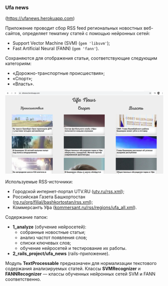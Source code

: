 ### Ufa news

(https://ufanews.herokuapp.com)  

Приложение проводит сбор RSS feed региональных новостных веб-сайтов,
определяет тематику статей с помощью нейронных сетей:

- Support Vector Machine (SVM) (`gem 'libsvm'`);
- Fast Artificial Neural (FANN) (`gem 'fann'`).
 
Сохраняются для отображения статьи, соответствующие следующим категориям:

- «Дорожно-транспортные происшествия»;
- «Спорт»;
- «Власть».

![Скриншот веб-сайта](1_screenshot.png)

Используемые RSS-источники:
- Городской интернет-портал UTV.RU ([utv.ru/rss.xml](https://utv.ru/rss.xml));
- Российская Газета Башкортостан ([rg.ru/org/filial/bashkortostan/rss.xml](https://rg.ru/org/filial/bashkortostan/rss.xml));
- Коммерсантъ Уфа ([kommersant.ru/rss/regions/ufa_all.xml](https://www.kommersant.ru/rss/regions/ufa_all.xml)).  

Содержание папок:
- **1_analyze** (обучение нейросетей):
  - собранные новостные статьи;
  - анализ частот появления слов;
  - списки ключевых слов;
  - обучение нейросетей и тестирование их работы.
- **2_rails_project/ufa_news** (rails-приложение).

Модуль **TextProcessable** предназначен для нормализации текстового
содержания анализируемых статей. Классы **SVMRecognizer** и
**FANNRecognizer** — классы обученных нейронных сетей SVM и FANN
соответственно.



        

